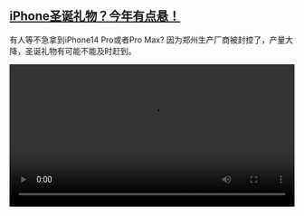 <!--1668161824000-->
[iPhone圣诞礼物？今年有点悬！](https://www.dw.com/zh/iPhone%E5%9C%A3%E8%AF%9E%E7%A4%BC%E7%89%A9%EF%BC%9F%E4%BB%8A%E5%B9%B4%E6%9C%89%E7%82%B9%E6%82%AC%EF%BC%81/a-63696053)
------

<p>有人等不急拿到iPhone14 Pro或者Pro Max? 因为郑州生产厂商被封控了，产量大降，圣诞礼物有可能不能及时赶到。</small></p><video src="https://tvdownloaddw-a.akamaihd.net/dwtv_video/flv/vdt_zh/2022/bchi221109_001_applewide_01r_AVC_1280x720.mp4" controls style="width:100%"></video>
